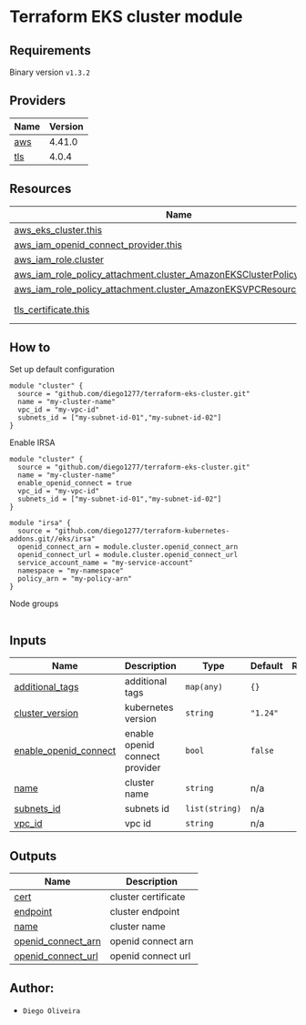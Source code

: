 # Terraform EKS cluster module

## Requirements
Binary version ```v1.3.2```

## Providers
| Name | Version |
|------|---------|
| <a name="provider_aws"></a> [aws](#provider\_aws) | 4.41.0 |
| <a name="provider_tls"></a> [tls](#provider\_tls) | 4.0.4 |

## Resources
| Name | Type |
|------|------|
| [aws_eks_cluster.this](https://registry.terraform.io/providers/hashicorp/aws/latest/docs/resources/eks_cluster) | resource |
| [aws_iam_openid_connect_provider.this](https://registry.terraform.io/providers/hashicorp/aws/latest/docs/resources/iam_openid_connect_provider) | resource |
| [aws_iam_role.cluster](https://registry.terraform.io/providers/hashicorp/aws/latest/docs/resources/iam_role) | resource |
| [aws_iam_role_policy_attachment.cluster_AmazonEKSClusterPolicy](https://registry.terraform.io/providers/hashicorp/aws/latest/docs/resources/iam_role_policy_attachment) | resource |
| [aws_iam_role_policy_attachment.cluster_AmazonEKSVPCResourceController](https://registry.terraform.io/providers/hashicorp/aws/latest/docs/resources/iam_role_policy_attachment) | resource |
| [tls_certificate.this](https://registry.terraform.io/providers/hashicorp/tls/latest/docs/data-sources/certificate) | data source |

## How to
Set up default configuration
```
module "cluster" {
  source = "github.com/diego1277/terraform-eks-cluster.git"
  name = "my-cluster-name"
  vpc_id = "my-vpc-id"
  subnets_id = ["my-subnet-id-01","my-subnet-id-02"]
}
```
Enable IRSA
```
module "cluster" {
  source = "github.com/diego1277/terraform-eks-cluster.git"
  name = "my-cluster-name"
  enable_openid_connect = true
  vpc_id = "my-vpc-id"
  subnets_id = ["my-subnet-id-01","my-subnet-id-02"]
}

module "irsa" {
  source = "github.com/diego1277/terraform-kubernetes-addons.git//eks/irsa"
  openid_connect_arn = module.cluster.openid_connect_arn
  openid_connect_url = module.cluster.openid_connect_url
  service_account_name = "my-service-account" 
  namespace = "my-namespace"
  policy_arn = "my-policy-arn"
}
```
Node groups
```
```

## Inputs
| Name | Description | Type | Default | Required |
|------|-------------|------|---------|:--------:|
| <a name="input_additional_tags"></a> [additional\_tags](#input\_additional\_tags) | additional tags | `map(any)` | `{}` | no |
| <a name="input_cluster_version"></a> [cluster\_version](#input\_cluster\_version) | kubernetes version | `string` | `"1.24"` | no |
| <a name="input_enable_openid_connect"></a> [enable\_openid\_connect](#input\_enable\_openid\_connect) | enable openid connect provider | `bool` | `false` | no |
| <a name="input_name"></a> [name](#input\_name) | cluster name | `string` | n/a | yes |
| <a name="input_subnets_id"></a> [subnets\_id](#input\_subnets\_id) | subnets id | `list(string)` | n/a | yes |
| <a name="input_vpc_id"></a> [vpc\_id](#input\_vpc\_id) | vpc id | `string` | n/a | yes |

## Outputs
| Name | Description |
|------|-------------|
| <a name="output_cert"></a> [cert](#output\_cert) | cluster certificate |
| <a name="output_endpoint"></a> [endpoint](#output\_endpoint) | cluster endpoint |
| <a name="output_name"></a> [name](#output\_name) | cluster name |
| <a name="output_openid_connect_arn"></a> [openid\_connect\_arn](#output\_openid\_connect\_arn) | openid connect arn |
| <a name="output_openid_connect_url"></a> [openid\_connect\_url](#output\_openid\_connect\_url) | openid connect url |

## Author:
- `Diego Oliveira`                                                                                                 
